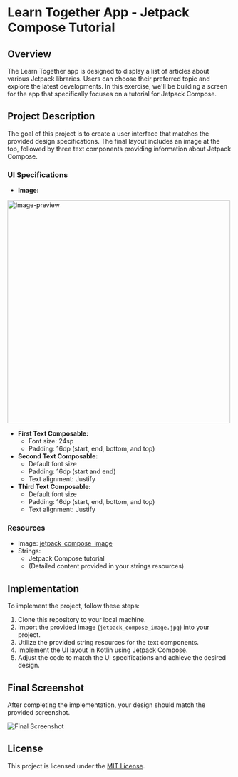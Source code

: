 # Learn Together App - Jetpack Compose Tutorial

## Overview

The Learn Together app is designed to display a list of articles about various Jetpack libraries. Users can choose their preferred topic and explore the latest developments. In this exercise, we'll be building a screen for the app that specifically focuses on a tutorial for Jetpack Compose.

## Project Description

The goal of this project is to create a user interface that matches the provided design specifications. The final layout includes an image at the top, followed by three text components providing information about Jetpack Compose.

### UI Specifications

- **Image:** 

<img src="https://developer.android.com/static/codelabs/basic-android-kotlin-compose-composables-practice-problems/img/c8c16974d0aef074_856.png" alt="Image-preview" height="500px">

- **First Text Composable:**
  - Font size: 24sp
  - Padding: 16dp (start, end, bottom, and top)
- **Second Text Composable:**
  - Default font size
  - Padding: 16dp (start and end)
  - Text alignment: Justify
- **Third Text Composable:**
  - Default font size
  - Padding: 16dp (start, end, bottom, and top)
  - Text alignment: Justify

### Resources

- Image: [jetpack_compose_image](https://developer.android.com/static/codelabs/basic-android-kotlin-compose-composables-practice-problems/img/c8c16974d0aef074_856.png)
- Strings:
  - Jetpack Compose tutorial
  - (Detailed content provided in your strings resources)

## Implementation

To implement the project, follow these steps:

1. Clone this repository to your local machine.
2. Import the provided image (`jetpack_compose_image.jpg`) into your project.
3. Utilize the provided string resources for the text components.
4. Implement the UI layout in Kotlin using Jetpack Compose.
5. Adjust the code to match the UI specifications and achieve the desired design.

## Final Screenshot

After completing the implementation, your design should match the provided screenshot.

![Final Screenshot](path/to/final_screenshot.jpg)

## License

This project is licensed under the [MIT License](LICENSE).

